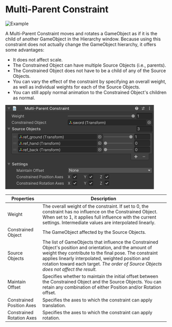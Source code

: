 # Multi-Parent Constraint

![Example](../images/constraint_multi_parent/multi_parent.gif)

A Multi-Parent Constraint moves and rotates a GameObject as if it is the child of another GameObject in the Hierarchy window.
Because using this constraint does not actually change the GameObject hierarchy, it offers some advantages:

- It does not affect scale.
- The Constrained Object can have multiple Source Objects (i.e., parents).
- The Constrained Object does not have to be a child of any of the Source Objects.
- You can vary the effect of the constraint by specifying an overall weight, as well as individual weights for each of the Source Objects.
- You can still apply normal animation to the Constrained Object's children as normal.

![Component](../images/constraint_multi_parent/multi_parent_component.png)

|Properties|Description|
|---|---|
|Weight|The overall weight of the constraint. If set to 0, the constraint has no influence on the Constrained Object. When set to 1, it applies full influence with the current settings. Intermediate values are interpolated linearly.|
|Constrained Object|The GameObject affected by the Source Objects.|
|Source Objects|The list of GameObjects that influence the Constrained Object's position and orientation, and the amount of weight they contribute to the final pose. The constraint applies linearly interpolated, weighted position and rotation toward each target. _The order of Source Objects does not affect the result._|
|Maintain Offset|Specifies whether to maintain the initial offset between the Constrained Object and the Source Objects. You can retain any combination of either Position and/or Rotation offset.|
|Constrained Position Axes|Specifies the axes to which the constraint can apply translation.|
|Constrained Rotation Axes|Specifies the axes to which the constraint can apply rotation.|
